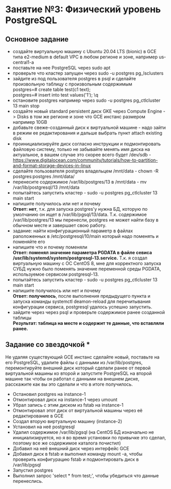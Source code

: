 # Занятие №3: Физический уровень PostgreSQL

## Основное задание
-    создайте виртуальную машину c Ubuntu 20.04 LTS (bionic) в GCE типа e2-medium в default VPC в любом регионе и зоне, например us-central1-a
-    поставьте на нее PostgreSQL через sudo apt
-    проверьте что кластер запущен через sudo -u postgres pg_lsclusters
-    зайдите из под пользователя postgres в psql и сделайте произвольную таблицу с произвольным содержимым  
postgres=# create table test(c1 text);  
postgres=# insert into test values('1'); \q
-    остановите postgres например через sudo -u postgres pg_ctlcluster 13 main stop
-    создайте новый standard persistent диск GKE через Compute Engine -> Disks в том же регионе и зоне что GCE инстанс размером например 10GB
-    добавьте свеже-созданный диск к виртуальной машине - надо зайти в режим ее редактирования и дальше выбрать пункт attach existing disk
-    проинициализируйте диск согласно инструкции и подмонтировать файловую систему, только не забывайте менять имя диска на актуальное, в вашем случае это скорее всего будет /dev/sdb - https://www.digitalocean.com/community/tutorials/how-to-partition-and-format-storage-devices-in-linux
-    сделайте пользователя postgres владельцем /mnt/data - chown -R postgres:postgres /mnt/data/
-    перенесите содержимое /var/lib/postgres/13 в /mnt/data - mv /var/lib/postgresql/13 /mnt/data
-    попытайтесь запустить кластер - sudo -u postgres pg_ctlcluster 13 main start
-    напишите получилось или нет и почему  
**Ответ: нет**, т.к. для запуска postgres'у нужна БД, которую по умолчанию он ищет в /var/lib/pgsql/13/data. Т.к. содержимое /var/lib/postgres/13 мы перенесли, postgres не может найти базу в обычном месте и завершает свою работу.
-    задание: найти конфигурационный параметр в файлах раположенных в /etc/postgresql/10/main который надо поменять и поменяйте его
-    напишите что и почему поменяли  
**Ответ: поменял значение параметра PGDATA в файле севиса /usr/lib/systemd/system/postgresql-13.service.** Т.к. я создал виртуальную машину с ОС CentOS 8, мне для корректного запуска СУБД нужно было поменять значение переменной среды PGDATA, используемое сервисом postgresql-13.
-    попытайтесь запустить кластер - sudo -u postgres pg_ctlcluster 13 main start
-    напишите получилось или нет и почему  
**Ответ: получилось**, после выполнения предыдущего пункта и запуска команды systemctl deamon-reload для перечитывания конфигурации сервиса, postgresql удалось успешно запустить.
-    зайдите через через psql и проверьте содержимое ранее созданной таблицы   
**Результат: таблица на месте и содержит те данные, что вставляли ранее.**
## Задание со звездочкой *
Не удаляя существующий GCE инстанс сделайте новый, поставьте на его PostgreSQL, удалите файлы с данными из /var/lib/postgres, перемонтируйте внешний диск который сделали ранее от первой виртуальной машины ко второй и запустите PostgreSQL на второй машине так чтобы он работал с данными на внешнем диске, расскажите как вы это сделали и что в итоге получилось.
-   Остановил postgres на instance-1
-   Отмонтировал диск на instance-1 через umount
-   Убрал запись с этим диском из fstab на instance-1
-   Отмонтировал этот диск от виртуальной машины через её редактирование в GCE
-   Создал вторую виртуальную машину (instance-2)
-   Установил на неё postgresql
-   Удалил содержимое /var/lib/pgsql (на CentOS БД изначально не инициализируется, но я во время установки по привычке это сделал, поэтому все же содержимое каталога почистил)
-   Добавил на неё внешний диск через интерфейс GCE
-   Добавил диск в fstab и выполнил команду mount -a, чтобы проверить конфигурацию fstab и подмонтировать диск в /var/lib/pgsql
-   Запустил postgres
-   Выполнил запрос 'select * from test;', чтобы убедиться что данные перенеслись.



